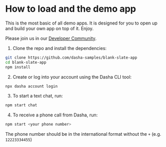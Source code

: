 # How to load and the demo app

This is the most basic of all demo apps. It is designed for you to open up and build your own app on top of it. Enjoy. 

Please join us in our [Developer Community](https://community.dasha.ai).

1. Clone the repo and install the dependencies:

```sh
git clone https://github.com/dasha-samples/blank-slate-app
cd blank-slate-app
npm install
```

2. Create or log into your account using the Dasha CLI tool:

```sh
npx dasha account login
```

3. To start a text chat, run:

```sh
npm start chat
```

4. To receive a phone call from Dasha, run:

```sh
npm start <your phone number>
```

The phone number should be in the international format without the `+` (e.g. `12223334455`)

